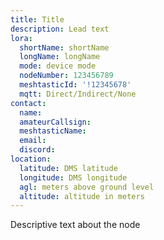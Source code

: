 ```yaml
---
title: Title
description: Lead text
lora:
  shortName: shortName
  longName: longName
  mode: device mode
  nodeNumber: 123456789
  meshtasticId: '!12345678'
  mqtt: Direct/Indirect/None
contact:
  name: 
  amateurCallsign: 
  meshtasticName: 
  email: 
  discord: 
location:
  latitude: DMS latitude
  longitude: DMS longitude
  agl: meters above ground level
  altitude: altitude in meters
---
```


Descriptive text about the node
